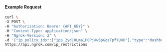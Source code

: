 <!-- Code generated for API Clients. DO NOT EDIT. -->

#### Example Request

```bash
curl \
-X POST \
-H "Authorization: Bearer {API_KEY}" \
-H "Content-Type: application/json" \
-H "Ngrok-Version: 2" \
-d '{"ip_policy_ids":["ipp_2ydC0Lma1P0PjXw5pGqsTpfYUOO"],"type":"dashboard"}' \
https://api.ngrok.com/ip_restrictions
```
